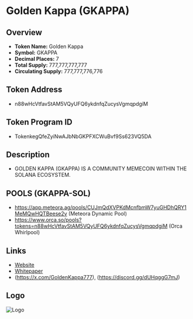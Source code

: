 # Golden Kappa (GKAPPA)

## Overview
- **Token Name:** Golden Kappa
- **Symbol:** GKAPPA
- **Decimal Places:** 7
- **Total Supply:** 777,777,777,777 
- **Circulating Supply:** 777,777,776,776 

## Token Address
- n88wHcVtfavStAM5VQyUFQ6ykdnfqZucysVgmqpdgiM

## Token Program ID
- TokenkegQfeZyiNwAJbNbGKPFXCWuBvf9Ss623VQ5DA


## Description
- GOLDEN KAPPA (GKAPPA) IS A COMMUNITY MEMECOIN WITHIN THE SOLANA ECOSYSTEM.

## POOLS (GKAPPA-SOL)
- https://app.meteora.ag/pools/CUJmQdXVPKdMcnfbmW7yuGHDhQRY1MeMQwHQTBeese2v (Meteora Dynamic Pool)
- https://www.orca.so/pools?tokens=n88wHcVtfavStAM5VQyUFQ6ykdnfqZucysVgmqpdgiM (Orca Whirlpool)


## Links
- [Website](https://gkappa.org/)
- [Whitepaper](https://gkappa.org/wp-content/uploads/2024/07/WHITEPAPER_GKAPPA.pdf)
- (https://x.com/GoldenKappa777), (https://discord.gg/dUHqggG7mJ)

## Logo
![Logo](https://gateway.pinata.cloud/ipfs/QmbgDgsdWnfnjamFqYrjRKhuJ1XjS3rKf9reYT6oXrS6KY)

